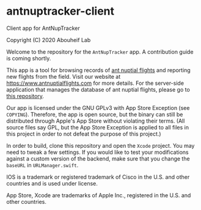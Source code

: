 # antnuptracker-client
Client app for AntNupTracker

Copyright (C) 2020 Abouheif Lab

Welcome to the repository for the `AntNupTracker` app. A contribution guide is coming shortly.

This app is a tool for browsing records of [ant nuptial flights](https://www.antnuptialflights.com/about/) and reporting new flights from the field. Visit our website at https://www.antnuptialflights.com for more details. For the server-side application that manages the database of ant nuptial flights, please go to [this repository](https://github.com/bzrudski/antnuptracker-server/).

Our app is licensed under the GNU GPLv3 with App Store Exception (see `COPYING`). Therefore, the app is open source, but the binary can still be distributed through Apple's App Store without violating their terms. (All source files say GPL, but the App Store Exception is applied to all files in this project in order to not defeat the purpose of this project.)

In order to build, clone this repository and open the `Xcode` project. You may need to tweak a few settings. If you would like to test your modifications against a custom version of the backend, make sure that you change the `baseURL` in `URLManager.swift`.

IOS is a trademark or registered trademark of Cisco in the U.S. and other countries and is used under license.

App Store, Xcode are trademarks of Apple Inc., registered in the U.S. and other countries.
